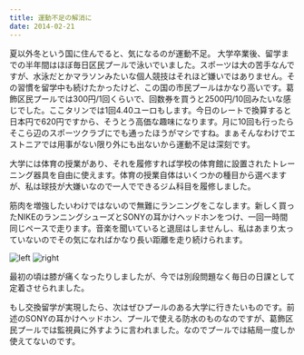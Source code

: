 ```yaml
---
title: 運動不足の解消に
date: 2014-02-21
---
```


夏以外冬という国に住んでると、気になるのが運動不足。
大学卒業後、留学までの半年間はほぼ毎日区民プールで泳いでいました。スポーツは大の苦手なんですが、水泳だとかマラソンみたいな個人競技はそれほど嫌いではありません。その習慣を留学中も続けたかったけど、この国の市民プールはかなり高いです。葛飾区民プールでは300円/1回くらいで、回数券を買うと2500円/10回みたいな感じでした。ここタリンでは1回4.40ユーロもします。今日のレートで換算すると日本円で620円ですから、そうとう高価な趣味になります。月に10回も行ったらそこら辺のスポーツクラブにでも通ったほうがマシですね。まぁそんなわけでエストニアでは用事がない限り外にも出ないから運動不足は深刻です。

大学には体育の授業があり、それを履修すれば学校の体育館に設置されたトレーニング器具を自由に使えます。体育の授業自体はいくつかの種目から選べますが、私は球技が大嫌いなので一人でできるジム科目を履修しました。

筋肉を増強したいわけではないので無難にランニングをこなします。新しく買ったNIKEのランニングシューズとSONYの耳かけヘッドホンをつけ、一回一時間同じペースで走ります。音楽を聞いていると退屈はしませんし、私はあまり太っていないのでその気になればかなり長い距離を走り続けられます。

![left](https://farm8.staticflickr.com/7434/12743481723_b42e9f84c9_b_d.jpg "セールで半額でした。54ユーロ")
![right](https://farm6.staticflickr.com/5537/12743803464_b69f25a1cb_b_d.jpg "羽生選手も同じのつけてましたね。彼はイヤホンたくさんもってるそうですけど…")

最初の頃は膝が痛くなったりしましたが、今では別段問題なく毎日の日課として定着させられました。

もし交換留学が実現したら、次はぜひプールのある大学に行きたいものです。前述のSONYの耳かけヘッドホン、プールで使える防水のものなのですが、葛飾区民プールでは監視員に外すように言われました。なのでプールでは結局一度しか使えてないのです。
